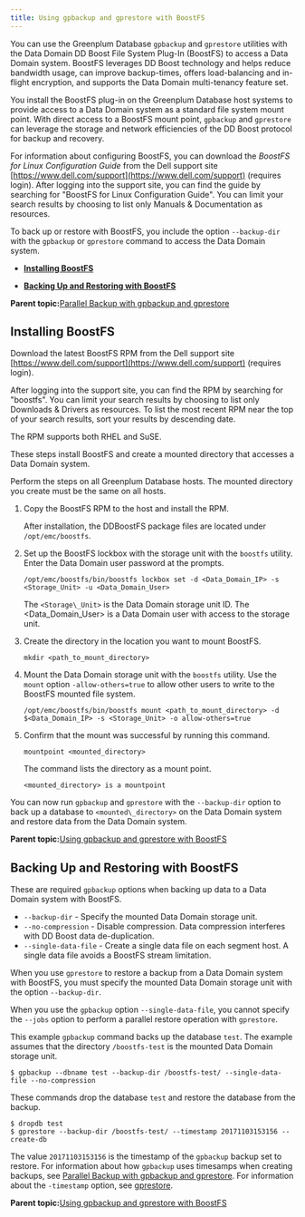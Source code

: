 ```yaml
---
title: Using gpbackup and gprestore with BoostFS 
---
```


You can use the Greenplum Database `gpbackup` and `gprestore` utilities with the Data Domain DD Boost File System Plug-In \(BoostFS\) to access a Data Domain system. BoostFS leverages DD Boost technology and helps reduce bandwidth usage, can improve backup-times, offers load-balancing and in-flight encryption, and supports the Data Domain multi-tenancy feature set.

You install the BoostFS plug-in on the Greenplum Database host systems to provide access to a Data Domain system as a standard file system mount point. With direct access to a BoostFS mount point, `gpbackup` and `gprestore` can leverage the storage and network efficiencies of the DD Boost protocol for backup and recovery.

For information about configuring BoostFS, you can download the *BoostFS for Linux Configuration Guide* from the Dell support site [https://www.dell.com/support](https://www.dell.com/support) \(requires login\). After logging into the support site, you can find the guide by searching for "BoostFS for Linux Configuration Guide". You can limit your search results by choosing to list only Manuals & Documentation as resources.

To back up or restore with BoostFS, you include the option `--backup-dir` with the `gpbackup` or `gprestore` command to access the Data Domain system.

-   **[Installing BoostFS](../managing/backup-boostfs.html)**  

-   **[Backing Up and Restoring with BoostFS](../managing/backup-boostfs.html)**  


**Parent topic:**[Parallel Backup with gpbackup and gprestore](../managing/backup-gpbackup.html)

## <a id="topic_zp4_mvv_bdb"></a>Installing BoostFS 

Download the latest BoostFS RPM from the Dell support site [https://www.dell.com/support](https://www.dell.com/support) \(requires login\).

After logging into the support site, you can find the RPM by searching for "boostfs". You can limit your search results by choosing to list only Downloads & Drivers as resources. To list the most recent RPM near the top of your search results, sort your results by descending date.

The RPM supports both RHEL and SuSE.

These steps install BoostFS and create a mounted directory that accesses a Data Domain system.

Perform the steps on all Greenplum Database hosts. The mounted directory you create must be the same on all hosts.

1.  Copy the BoostFS RPM to the host and install the RPM.

    After installation, the DDBoostFS package files are located under `/opt/emc/boostfs`.

2.  Set up the BoostFS lockbox with the storage unit with the `boostfs` utility. Enter the Data Domain user password at the prompts.

    ```
    /opt/emc/boostfs/bin/boostfs lockbox set -d <Data_Domain_IP> -s <Storage_Unit> -u <Data_Domain_User>
    ```

    The `<Storage\_Unit>` is the Data Domain storage unit ID. The <Data\_Domain\_User\> is a Data Domain user with access to the storage unit.

3.  Create the directory in the location you want to mount BoostFS.

    ```
    mkdir <path_to_mount_directory>
    ```

4.  Mount the Data Domain storage unit with the `boostfs` utility. Use the `mount` option `-allow-others=true` to allow other users to write to the BoostFS mounted file system.

    ```
    /opt/emc/boostfs/bin/boostfs mount <path_to_mount_directory> -d $<Data_Domain_IP> -s <Storage_Unit> -o allow-others=true
    ```

5.  Confirm that the mount was successful by running this command.

    ```
    mountpoint <mounted_directory>
    ```

    The command lists the directory as a mount point.

    ```
    <mounted_directory> is a mountpoint
    ```


You can now run `gpbackup` and `gprestore` with the `--backup-dir` option to back up a database to `<mounted\_directory>` on the Data Domain system and restore data from the Data Domain system.

**Parent topic:**[Using gpbackup and gprestore with BoostFS](../managing/backup-boostfs.html)

## <a id="topic_t4z_tvv_bdb"></a>Backing Up and Restoring with BoostFS 

These are required `gpbackup` options when backing up data to a Data Domain system with BoostFS.

-   `--backup-dir` - Specify the mounted Data Domain storage unit.
-   `--no-compression` - Disable compression. Data compression interferes with DD Boost data de-duplication.
-   `--single-data-file` - Create a single data file on each segment host. A single data file avoids a BoostFS stream limitation.

When you use `gprestore` to restore a backup from a Data Domain system with BoostFS, you must specify the mounted Data Domain storage unit with the option `--backup-dir`.

When you use the `gpbackup` option `--single-data-file`, you cannot specify the `--jobs` option to perform a parallel restore operation with `gprestore`.

This example `gpbackup` command backs up the database `test`. The example assumes that the directory `/boostfs-test` is the mounted Data Domain storage unit.

```
$ gpbackup --dbname test --backup-dir /boostfs-test/ --single-data-file --no-compression
```

These commands drop the database `test` and restore the database from the backup.

```
$ dropdb test
$ gprestore --backup-dir /boostfs-test/ --timestamp 20171103153156 --create-db
```

The value `20171103153156` is the timestamp of the `gpbackup` backup set to restore. For information about how `gpbackup` uses timesamps when creating backups, see [Parallel Backup with gpbackup and gprestore](backup-gpbackup.html). For information about the `-timestamp` option, see [gprestore](../../utility_guide/ref/gprestore.html).

**Parent topic:**[Using gpbackup and gprestore with BoostFS](../managing/backup-boostfs.html)

